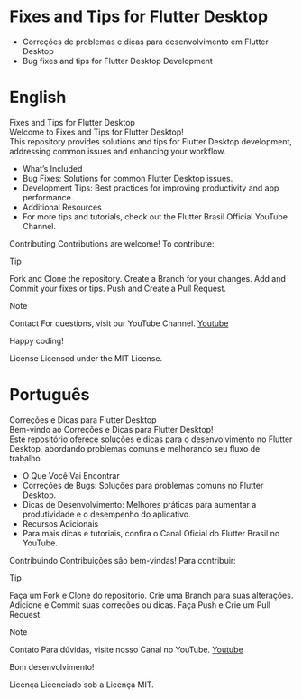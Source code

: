 # Fixes and Tips for Flutter Desktop
* Correções de problemas e dicas para desenvolvimento em Flutter Desktop 
* Bug fixes and tips for Flutter Desktop Development


# English
Fixes and Tips for Flutter Desktop  
Welcome to Fixes and Tips for Flutter Desktop!  
This repository provides solutions and tips for Flutter Desktop development, addressing common issues and enhancing your workflow.

- What’s Included
- Bug Fixes: Solutions for common Flutter Desktop issues.
- Development Tips: Best practices for improving productivity and app performance.
- Additional Resources
- For more tips and tutorials, check out the Flutter Brasil Official YouTube Channel.

Contributing
Contributions are welcome! To contribute:

> [!TIP]
> Fork and Clone the repository.
> Create a Branch for your changes.
> Add and Commit your fixes or tips.
> Push and Create a Pull Request.

> [!NOTE]
> Contact
> For questions, visit our YouTube Channel.
> [Youtube](https://www.youtube.com/@FlutterBrasilOficial/videos)

Happy coding!


License
Licensed under the MIT License.

# Português
Correções e Dicas para Flutter Desktop  
Bem-vindo ao Correções e Dicas para Flutter Desktop!  
Este repositório oferece soluções e dicas para o desenvolvimento no Flutter Desktop, abordando problemas comuns e melhorando seu fluxo de trabalho.

- O Que Você Vai Encontrar
- Correções de Bugs: Soluções para problemas comuns no Flutter Desktop.
- Dicas de Desenvolvimento: Melhores práticas para aumentar a produtividade e o desempenho do aplicativo.
- Recursos Adicionais
- Para mais dicas e tutoriais, confira o Canal Oficial do Flutter Brasil no YouTube.

Contribuindo
Contribuições são bem-vindas! Para contribuir:

> [!TIP]
> Faça um Fork e Clone do repositório.
> Crie uma Branch para suas alterações.
> Adicione e Commit suas correções ou dicas.
> Faça Push e Crie um Pull Request.

> [!NOTE]
> Contato
> Para dúvidas, visite nosso Canal no YouTube.
> [Youtube](https://www.youtube.com/@FlutterBrasilOficial/videos)

Bom desenvolvimento!


Licença
Licenciado sob a Licença MIT.
